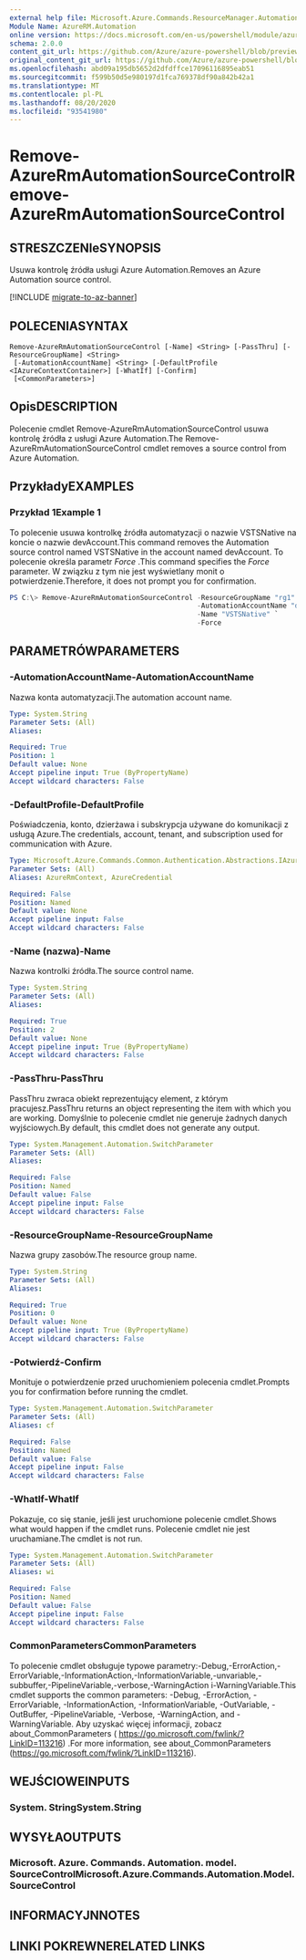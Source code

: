 ```yaml
---
external help file: Microsoft.Azure.Commands.ResourceManager.Automation.dll-Help.xml
Module Name: AzureRM.Automation
online version: https://docs.microsoft.com/en-us/powershell/module/azurerm.automation/remove-azurermautomationsourcecontrol
schema: 2.0.0
content_git_url: https://github.com/Azure/azure-powershell/blob/preview/src/ResourceManager/Automation/Commands.Automation/help/Remove-AzureRmAutomationSourceControl.md
original_content_git_url: https://github.com/Azure/azure-powershell/blob/preview/src/ResourceManager/Automation/Commands.Automation/help/Remove-AzureRmAutomationSourceControl.md
ms.openlocfilehash: abd09a195db5652d2dfdffce17096116895eab51
ms.sourcegitcommit: f599b50d5e980197d1fca769378df90a842b42a1
ms.translationtype: MT
ms.contentlocale: pl-PL
ms.lasthandoff: 08/20/2020
ms.locfileid: "93541980"
---
```

# <span data-ttu-id="614f5-101">Remove-AzureRmAutomationSourceControl</span><span class="sxs-lookup"><span data-stu-id="614f5-101">Remove-AzureRmAutomationSourceControl</span></span>

## <span data-ttu-id="614f5-102">STRESZCZENIe</span><span class="sxs-lookup"><span data-stu-id="614f5-102">SYNOPSIS</span></span>
<span data-ttu-id="614f5-103">Usuwa kontrolę źródła usługi Azure Automation.</span><span class="sxs-lookup"><span data-stu-id="614f5-103">Removes an Azure Automation source control.</span></span>

[!INCLUDE [migrate-to-az-banner](../../includes/migrate-to-az-banner.md)]

## <span data-ttu-id="614f5-104">POLECENIA</span><span class="sxs-lookup"><span data-stu-id="614f5-104">SYNTAX</span></span>

```
Remove-AzureRmAutomationSourceControl [-Name] <String> [-PassThru] [-ResourceGroupName] <String>
 [-AutomationAccountName] <String> [-DefaultProfile <IAzureContextContainer>] [-WhatIf] [-Confirm]
 [<CommonParameters>]
```

## <span data-ttu-id="614f5-105">Opis</span><span class="sxs-lookup"><span data-stu-id="614f5-105">DESCRIPTION</span></span>
<span data-ttu-id="614f5-106">Polecenie cmdlet Remove-AzureRmAutomationSourceControl usuwa kontrolę źródła z usługi Azure Automation.</span><span class="sxs-lookup"><span data-stu-id="614f5-106">The Remove-AzureRmAutomationSourceControl cmdlet removes a source control from Azure Automation.</span></span>

## <span data-ttu-id="614f5-107">Przykłady</span><span class="sxs-lookup"><span data-stu-id="614f5-107">EXAMPLES</span></span>

### <span data-ttu-id="614f5-108">Przykład 1</span><span class="sxs-lookup"><span data-stu-id="614f5-108">Example 1</span></span>
<span data-ttu-id="614f5-109">To polecenie usuwa kontrolkę źródła automatyzacji o nazwie VSTSNative na koncie o nazwie devAccount.</span><span class="sxs-lookup"><span data-stu-id="614f5-109">This command removes the Automation source control named VSTSNative in the account named devAccount.</span></span>
<span data-ttu-id="614f5-110">To polecenie określa parametr *Force* .</span><span class="sxs-lookup"><span data-stu-id="614f5-110">This command specifies the *Force* parameter.</span></span> <span data-ttu-id="614f5-111">W związku z tym nie jest wyświetlany monit o potwierdzenie.</span><span class="sxs-lookup"><span data-stu-id="614f5-111">Therefore, it does not prompt you for confirmation.</span></span>

```powershell
PS C:\> Remove-AzureRmAutomationSourceControl -ResourceGroupName "rg1" `
                                              -AutomationAccountName "devAccount" `
                                              -Name "VSTSNative" `
                                              -Force
```

## <span data-ttu-id="614f5-112">PARAMETRÓW</span><span class="sxs-lookup"><span data-stu-id="614f5-112">PARAMETERS</span></span>

### <span data-ttu-id="614f5-113">-AutomationAccountName</span><span class="sxs-lookup"><span data-stu-id="614f5-113">-AutomationAccountName</span></span>
<span data-ttu-id="614f5-114">Nazwa konta automatyzacji.</span><span class="sxs-lookup"><span data-stu-id="614f5-114">The automation account name.</span></span>

```yaml
Type: System.String
Parameter Sets: (All)
Aliases:

Required: True
Position: 1
Default value: None
Accept pipeline input: True (ByPropertyName)
Accept wildcard characters: False
```

### <span data-ttu-id="614f5-115">-DefaultProfile</span><span class="sxs-lookup"><span data-stu-id="614f5-115">-DefaultProfile</span></span>
<span data-ttu-id="614f5-116">Poświadczenia, konto, dzierżawa i subskrypcja używane do komunikacji z usługą Azure.</span><span class="sxs-lookup"><span data-stu-id="614f5-116">The credentials, account, tenant, and subscription used for communication with Azure.</span></span>

```yaml
Type: Microsoft.Azure.Commands.Common.Authentication.Abstractions.IAzureContextContainer
Parameter Sets: (All)
Aliases: AzureRmContext, AzureCredential

Required: False
Position: Named
Default value: None
Accept pipeline input: False
Accept wildcard characters: False
```

### <span data-ttu-id="614f5-117">-Name (nazwa)</span><span class="sxs-lookup"><span data-stu-id="614f5-117">-Name</span></span>
<span data-ttu-id="614f5-118">Nazwa kontrolki źródła.</span><span class="sxs-lookup"><span data-stu-id="614f5-118">The source control name.</span></span>

```yaml
Type: System.String
Parameter Sets: (All)
Aliases:

Required: True
Position: 2
Default value: None
Accept pipeline input: True (ByPropertyName)
Accept wildcard characters: False
```

### <span data-ttu-id="614f5-119">-PassThru</span><span class="sxs-lookup"><span data-stu-id="614f5-119">-PassThru</span></span>
<span data-ttu-id="614f5-120">PassThru zwraca obiekt reprezentujący element, z którym pracujesz.</span><span class="sxs-lookup"><span data-stu-id="614f5-120">PassThru returns an object representing the item with which you are working.</span></span>
<span data-ttu-id="614f5-121">Domyślnie to polecenie cmdlet nie generuje żadnych danych wyjściowych.</span><span class="sxs-lookup"><span data-stu-id="614f5-121">By default, this cmdlet does not generate any output.</span></span>

```yaml
Type: System.Management.Automation.SwitchParameter
Parameter Sets: (All)
Aliases:

Required: False
Position: Named
Default value: False
Accept pipeline input: False
Accept wildcard characters: False
```

### <span data-ttu-id="614f5-122">-ResourceGroupName</span><span class="sxs-lookup"><span data-stu-id="614f5-122">-ResourceGroupName</span></span>
<span data-ttu-id="614f5-123">Nazwa grupy zasobów.</span><span class="sxs-lookup"><span data-stu-id="614f5-123">The resource group name.</span></span>

```yaml
Type: System.String
Parameter Sets: (All)
Aliases:

Required: True
Position: 0
Default value: None
Accept pipeline input: True (ByPropertyName)
Accept wildcard characters: False
```

### <span data-ttu-id="614f5-124">-Potwierdź</span><span class="sxs-lookup"><span data-stu-id="614f5-124">-Confirm</span></span>
<span data-ttu-id="614f5-125">Monituje o potwierdzenie przed uruchomieniem polecenia cmdlet.</span><span class="sxs-lookup"><span data-stu-id="614f5-125">Prompts you for confirmation before running the cmdlet.</span></span>

```yaml
Type: System.Management.Automation.SwitchParameter
Parameter Sets: (All)
Aliases: cf

Required: False
Position: Named
Default value: False
Accept pipeline input: False
Accept wildcard characters: False
```

### <span data-ttu-id="614f5-126">-WhatIf</span><span class="sxs-lookup"><span data-stu-id="614f5-126">-WhatIf</span></span>
<span data-ttu-id="614f5-127">Pokazuje, co się stanie, jeśli jest uruchomione polecenie cmdlet.</span><span class="sxs-lookup"><span data-stu-id="614f5-127">Shows what would happen if the cmdlet runs.</span></span>
<span data-ttu-id="614f5-128">Polecenie cmdlet nie jest uruchamiane.</span><span class="sxs-lookup"><span data-stu-id="614f5-128">The cmdlet is not run.</span></span>

```yaml
Type: System.Management.Automation.SwitchParameter
Parameter Sets: (All)
Aliases: wi

Required: False
Position: Named
Default value: False
Accept pipeline input: False
Accept wildcard characters: False
```

### <span data-ttu-id="614f5-129">CommonParameters</span><span class="sxs-lookup"><span data-stu-id="614f5-129">CommonParameters</span></span>
<span data-ttu-id="614f5-130">To polecenie cmdlet obsługuje typowe parametry:-Debug,-ErrorAction,-ErrorVariable,-InformationAction,-InformationVariable,-unvariable,-subbuffer,-PipelineVariable,-verbose,-WarningAction i-WarningVariable.</span><span class="sxs-lookup"><span data-stu-id="614f5-130">This cmdlet supports the common parameters: -Debug, -ErrorAction, -ErrorVariable, -InformationAction, -InformationVariable, -OutVariable, -OutBuffer, -PipelineVariable, -Verbose, -WarningAction, and -WarningVariable.</span></span> <span data-ttu-id="614f5-131">Aby uzyskać więcej informacji, zobacz about_CommonParameters ( https://go.microsoft.com/fwlink/?LinkID=113216) .</span><span class="sxs-lookup"><span data-stu-id="614f5-131">For more information, see about_CommonParameters (https://go.microsoft.com/fwlink/?LinkID=113216).</span></span>

## <span data-ttu-id="614f5-132">WEJŚCIOWE</span><span class="sxs-lookup"><span data-stu-id="614f5-132">INPUTS</span></span>

### <span data-ttu-id="614f5-133">System. String</span><span class="sxs-lookup"><span data-stu-id="614f5-133">System.String</span></span>

## <span data-ttu-id="614f5-134">WYSYŁA</span><span class="sxs-lookup"><span data-stu-id="614f5-134">OUTPUTS</span></span>

### <span data-ttu-id="614f5-135">Microsoft. Azure. Commands. Automation. model. SourceControl</span><span class="sxs-lookup"><span data-stu-id="614f5-135">Microsoft.Azure.Commands.Automation.Model.SourceControl</span></span>

## <span data-ttu-id="614f5-136">INFORMACYJN</span><span class="sxs-lookup"><span data-stu-id="614f5-136">NOTES</span></span>

## <span data-ttu-id="614f5-137">LINKI POKREWNE</span><span class="sxs-lookup"><span data-stu-id="614f5-137">RELATED LINKS</span></span>
